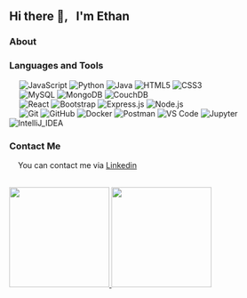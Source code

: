 ## Hi there 👋, &nbsp; I'm Ethan

### About


### Languages and Tools

&emsp;
  ![JavaScript](https://img.shields.io/badge/-JavaScript-black?style=flat&logo=javascript)
  ![Python](https://img.shields.io/badge/-Python-black?style=flat&logo=python)
  ![Java](https://img.shields.io/badge/-Java-black?style=flat&logo=Java&logoColor=007396)
  ![HTML5](https://img.shields.io/badge/-HTML5-black?style=flat&logo=HTML5)
  ![CSS3](https://img.shields.io/badge/-CSS3-black?style=flat&logo=CSS3&logoColor=1572B6)
<br/>&emsp;
  ![MySQL](https://img.shields.io/badge/-MySQL-black?style=flat&logo=mysql)
  ![MongoDB](https://img.shields.io/badge/-MongoDB-black?style=flat&logo=mongodb)
  ![CouchDB](https://img.shields.io/badge/-CouchDB-black?style=flat&logo=couchDB)
<br/>&emsp;
  ![React](https://img.shields.io/badge/-React-black?style=flat&logo=react)
  ![Bootstrap](https://img.shields.io/badge/-Bootstrap-black?style=flat&logo=bootstrap&logoColor=563D7C)
  ![Express.js](https://img.shields.io/badge/-Express.js-black?style=flat&logo=express)
  ![Node.js](https://img.shields.io/badge/-Node.js-black?style=flat&logo=node.js)
<br/>&emsp;
  ![Git](https://img.shields.io/badge/-Git-black?style=flat&logo=git)
  ![GitHub](https://img.shields.io/badge/-GitHub-black?style=flat&logo=github)
  ![Docker](https://img.shields.io/badge/-Docker-black?style=flat&logo=docker)
  ![Postman](https://img.shields.io/badge/-Postman-black?style=flat&logo=postman)
  ![VS Code](https://img.shields.io/badge/-Visual%20Studio%20Code-black?style=flat&logo=visual-studio-code&logoColor=007ACC)
  ![Jupyter](https://img.shields.io/badge/-Jupyter-black?style=flat&logo=jupyter&logoColor=007ACC)
  ![IntelliJ_IDEA](https://img.shields.io/badge/-IntelliJ_IDEA-black?style=flat&logo=intellij-idea&logoColor=007ACC)

### Contact Me
&nbsp;&nbsp;&nbsp;&nbsp;You can contact me via [Linkedin](https://www.linkedin.com/in/ethange/)

<br/>
<a href="https://github.com/yebinge">
  <img height="180em" src="https://github-readme-stats.vercel.app/api?username=yebinge&theme=buefy&show_icons=true" />
  <img height="180em" src="https://github-readme-stats.vercel.app/api/top-langs/?username=yebinge&theme=buefy&layout=compact" />
</a>

<!--
**yebinge/yebinge** is a ✨ _special_ ✨ repository because its `README.md` (this file) appears on your GitHub profile.

Here are some ideas to get you started:

- 🔭 I’m currently working on ...
- 🌱 I’m currently learning ...
- 👯 I’m looking to collaborate on ...
- 🤔 I’m looking for help with ...
- 💬 Ask me about ...
- 📫 How to reach me: ...
- 😄 Pronouns: ...
- ⚡ Fun fact: ...
-->
